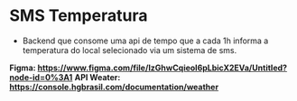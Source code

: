 # SMS Temperatura

* Backend que consome uma api de tempo que a cada 1h informa a temperatura do local selecionado via um sistema de sms. 




**Figma: https://www.figma.com/file/IzGhwCqieol6pLbicX2EVa/Untitled?node-id=0%3A1**
**API Weater: https://console.hgbrasil.com/documentation/weather**